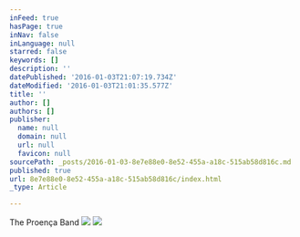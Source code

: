 ```yaml
---
inFeed: true
hasPage: true
inNav: false
inLanguage: null
starred: false
keywords: []
description: ''
datePublished: '2016-01-03T21:07:19.734Z'
dateModified: '2016-01-03T21:01:35.577Z'
title: ''
author: []
authors: []
publisher:
  name: null
  domain: null
  url: null
  favicon: null
sourcePath: _posts/2016-01-03-8e7e88e0-8e52-455a-a18c-515ab58d816c.md
published: true
url: 8e7e88e0-8e52-455a-a18c-515ab58d816c/index.html
_type: Article

---
```

The Proença Band
![](https://the-grid-user-content.s3-us-west-2.amazonaws.com/0e7e1da6-582a-4f82-b7c4-8bdd01a80050.tiff)
![](https://the-grid-user-content.s3-us-west-2.amazonaws.com/4003df6d-6784-4e51-bceb-f83d43ac0031.jpg)